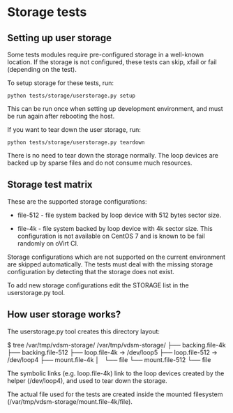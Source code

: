 # Storage tests


## Setting up user storage

Some tests modules require pre-configured storage in a well-known
location. If the storage is not configured, these tests can skip, xfail
or fail (depending on the test).

To setup storage for these tests, run:

    python tests/storage/userstorage.py setup

This can be run once when setting up development environment, and must
be run again after rebooting the host.

If you want to tear down the user storage, run:

    python tests/storage/userstorage.py teardown

There is no need to tear down the storage normally. The loop devices are
backed up by sparse files and do not consume much resources.


## Storage test matrix

These are the supported storage configurations:

- file-512 - file system backed by loop device with 512 bytes sector
  size.

- file-4k - file system backed by loop device with 4k sector size. This
  configuration is not available on CentOS 7 and is known to be fail
  randomly on oVirt CI.

Storage configurations which are not supported on the current
environment are skipped automatically. The tests must deal with the
missing storage configuration by detecting that the storage does not
exist.

To add new storage configurations edit the STORAGE list in the
userstorage.py tool.


## How user storage works?

The userstorage.py tool creates this directory layout:

$ tree /var/tmp/vdsm-storage/
/var/tmp/vdsm-storage/
├── backing.file-4k
├── backing.file-512
├── loop.file-4k -> /dev/loop5
├── loop.file-512 -> /dev/loop4
├── mount.file-4k
│   └── file
└── mount.file-512
    └── file

The symbolic links (e.g. loop.file-4k) link to the loop devices created
by the helper (/dev/loop4), and used to tear down the storage.

The actual file used for the tests are created inside the mounted
filesystem (/var/tmp/vdsm-storage/mount.file-4k/file).
